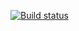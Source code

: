 [![Build status](https://ci.appveyor.com/api/projects/status/apc6yrhffhf894d5?svg=true)](https://ci.appveyor.com/project/TatianaRem/postman-echo)
